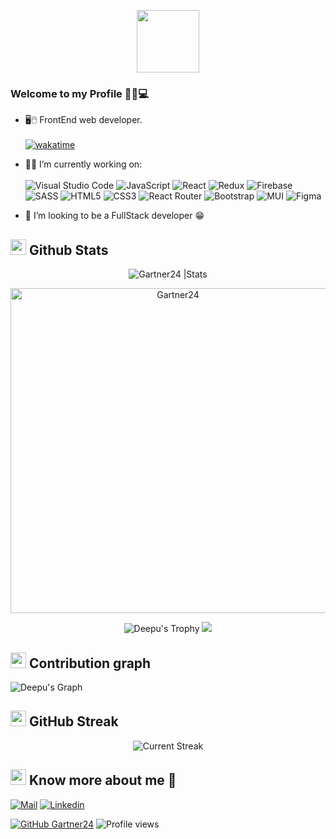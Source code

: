 <p align="center">
<img src="https://c.tenor.com/pvFJwncehzIAAAAC/hello-there-private-from-penguins-of-madagascar.gif" width="100px" >
</p>

### Welcome to my Profile 👩‍💻💻

- 🖥️🖱️ FrontEnd web developer. </br></br>
[![wakatime](https://wakatime.com/badge/user/caad850a-914f-49b9-9c3e-74dbc4d58b18.svg)](https://wakatime.com/@caad850a-914f-49b9-9c3e-74dbc4d58b18)


- 👩🏻‍  I’m currently working on:</br></br>
![Visual Studio Code](https://img.shields.io/badge/Visual%20Studio%20Code-0078d7.svg?style=for-the-badge&logo=visual-studio-code&logoColor=white)
![JavaScript](https://img.shields.io/badge/javascript-%23323330.svg?style=for-the-badge&logo=javascript&logoColor=%23F7DF1E) ![React](https://img.shields.io/badge/react-%2320232a.svg?style=for-the-badge&logo=react&logoColor=%2361DAFB) ![Redux](https://img.shields.io/badge/redux-%23593d88.svg?style=for-the-badge&logo=redux&logoColor=white) ![Firebase](https://img.shields.io/badge/firebase-%23039BE5.svg?style=for-the-badge&logo=firebase) ![SASS](https://img.shields.io/badge/SASS-hotpink.svg?style=for-the-badge&logo=SASS&logoColor=white) ![HTML5](https://img.shields.io/badge/html5-%23E34F26.svg?style=for-the-badge&logo=html5&logoColor=white) ![CSS3](https://img.shields.io/badge/css3-%231572B6.svg?style=for-the-badge&logo=css3&logoColor=white) ![React Router](https://img.shields.io/badge/React_Router-CA4245?style=for-the-badge&logo=react-router&logoColor=white) ![Bootstrap](https://img.shields.io/badge/bootstrap-%23563D7C.svg?style=for-the-badge&logo=bootstrap&logoColor=white) ![MUI](https://img.shields.io/badge/MUI-%230081CB.svg?style=for-the-badge&logo=mui&logoColor=white) ![Figma](https://img.shields.io/badge/figma-%23F24E1E.svg?style=for-the-badge&logo=figma&logoColor=white)
- 👯 I’m looking to be a FullStack developer 😁

## <img src="https://th.bing.com/th/id/R.011db7f1e14cdcefd5ed8b056f70d038?rik=NHHx7PD%2bLTi5YA&riu=http%3a%2f%2fui.trinine.net%2fwp%2fwp-content%2fuploads%2f2016%2f06%2f20160602_GraphAnimeIcon.gif&ehk=TXXGvgTPI6i%2f5xQe%2fW3mnT36hQPfIBwZcQsaKAlJWhs%3d&risl=&pid=ImgRaw&r=0" width="25"> <b>Github Stats</b>

 <div align="center">
<img src="https://github-readme-stats.vercel.app/api?username=Gartner24&count_private=true&show_icons=true&theme=highcontrast&include_all_commits=true" alt="Gartner24 |Stats" />
   
   <a href="https://github.com/Gartner24"><img src="https://github-profile-summary-cards.vercel.app/api/cards/profile-details?username=Gartner24&theme=dracula&hide_border=true"  width="520" alt="Gartner24"/></a>
  
![Deepu's Trophy](https://github-profile-trophy.vercel.app/?username=Gartner24&theme=dracula&column=4&no-frame=true)
     <img src="https://github-readme-stats.vercel.app/api/top-langs/?username=Gartner24&theme=dracula&layout=compact)](https://github.com/Gartner24/github-readme-stats"/>
 
  </div>
   
  ## <img src="https://media.giphy.com/media/GhRjInY9JbKms/source.gif" width="25"> <b>Contribution graph</b>
  
![Deepu's Graph](https://activity-graph.herokuapp.com/graph?username=Gartner24&area=true&hide_border=true&theme=dracula)


## <img src="https://media.giphy.com/media/Mp5uJLEE9Ompq/giphy.gif" width="25"> <b>GitHub Streak</b>

<p align="center"> <img alt="Current Streak" src="https://github-readme-streak-stats.herokuapp.com/?user=Gartner24&theme=dark" /> </p>
  
## <img src="https://media.tenor.com/images/7e96d994f29b388f63f7aa77ff2bea78/tenor.gif" width="25"> <b> Know more about me 👋</b>
  
[![Mail](https://img.shields.io/badge/-Say%20Hi!-black?style=for-the-badge&logo=gmail)](mailto:santiagovalencialeon@gmail.com)
[![Linkedin](https://img.shields.io/badge/-LinkedIn-black?style=for-the-badge&logo=Linkedin)](https://www.linkedin.com/in/santiago-valencia-leon/)



[![GitHub Gartner24](https://img.shields.io/github/followers/Gartner24?label=follow&style=social&logoColor=black)](https://github.com/Gartner24)
![Profile views](https://gpvc.arturio.dev/Gartner24)  
